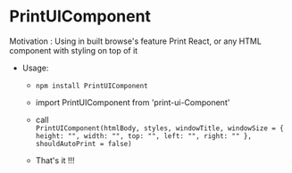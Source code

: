 # PrintUIComponent
Motivation : Using in built browse's feature Print React, or any HTML component with styling on top of it

- Usage:
  - `npm install PrintUIComponent`
  - import PrintUIComponent from 'print-ui-Component'
  - call <br/>
      `PrintUIComponent(htmlBody, styles, windowTitle, windowSize = {
                              height: "",
                              width: "",
                              top: "",
                              left: "",
                              right: ""
                          }, shouldAutoPrint = false)`
                          
   - That's it !!!


